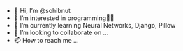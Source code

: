 - 👋 Hi, I’m @sohibnut
- 👀 I’m interested in programming👨‍💻
- 🌱 I’m currently learning Neural Networks, Django, Pillow
- 💞️ I’m looking to collaborate on ...
- 📫 How to reach me ...

<!---
sohibnut/sohibnut is a ✨ special ✨ repository because its `README.md` (this file) appears on your GitHub profile.
You can click the Preview link to take a look at your changes.
--->
